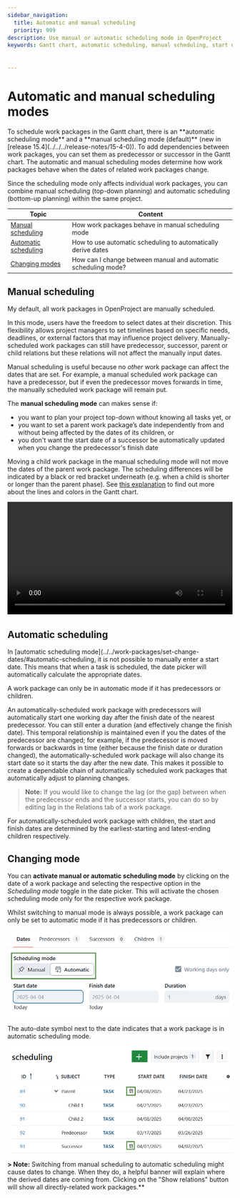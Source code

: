 ```yaml
---
sidebar_navigation:
  title: Automatic and manual scheduling
  priority: 999
description: Use manual or automatic scheduling mode in OpenProject
keywords: Gantt chart, automatic scheduling, manual scheduling, start date, finish date, relations


---
```


# Automatic and manual scheduling modes

<div class="glossary">
To schedule work packages in the Gantt chart, there is an **automatic scheduling mode** and a **manual scheduling mode (default)** (new in [release 15.4](../../../release-notes/15-4-0)). To add dependencies between work packages, you can set them as predecessor or successor in the Gantt chart. The automatic and manual scheduling modes determine how work packages behave when the dates of related work packages change.
</div>


Since the scheduling mode only affects individual work packages, you can combine manual scheduling (top-down planning) and automatic scheduling (bottom-up planning) within the same project.

| Topic                                                   | Content                                                      |
| ------------------------------------------------------- | ------------------------------------------------------------ |
| [Manual scheduling](#manual-scheduling)       | How work packages behave in manual scheduling mode |
| [Automatic scheduling](#automatic-scheduling) | How to use automatic scheduling to automatically derive dates |
| [Changing modes](#changing-mode)                         | How can I change between manual and automatic scheduling mode? |


## Manual scheduling

My default, all work packages in OpenProject are manually scheduled. 

In this mode, users have the freedom to select dates at their discretion. This flexibility allows project managers to set timelines based on specific needs, deadlines, or external factors that may influence project delivery. Manually-scheduled work packages can still have predecessor, successor, parent or child relations but these relations will not affect the manually input dates.

Manual scheduling is useful because no _other_ work package can affect the dates that are set. For example, a manual scheduled work package can have a predecessor, but if even the predecessor moves forwards in time, the manually scheduled work package will remain put.

The **manual scheduling mode** can makes sense if:

- you want to plan your project top-down without knowing all tasks yet, or
- you want to set a parent work package’s date independently from and without being affected by the dates of its children, or
- you don't want the start date of a successor be automatically updated when you change the predecessor's finish date

Moving a child work package in the manual scheduling mode will not move the dates of the parent work package. The scheduling differences will be indicated by a black or red bracket underneath (e.g. when a child is shorter or longer than the parent phase). See [this explanation](../#understanding-the-colors-and-lines-in-the-gantt-chart) to find out more about the lines and colors in the Gantt chart.

<video src="https://openproject-docs.s3.eu-central-1.amazonaws.com/videos/OpenProject-Top-down-Scheduling.mp4" type="video/mp4" controls="" style="width:100%"></video>


## Automatic scheduling

In [automatic scheduling mode](../../work-packages/set-change-dates/#automatic-scheduling, it is not possible to manually enter a start date. This means that when a task is scheduled, the date picker will automatically calculate the appropriate dates.

A work package can only be in automatic mode if it has predecessors or children.

An automatically-scheduled work package with predecessors will automatically start one working day after the finish date of the nearest predecessor. You can still enter a duration (and effectively change the finish date). This temporal relationship is maintained even if you the dates of the predecessor are changed; for example, if the predecessor is moved forwards or backwards in time (either because the finish date or duration changed), the automatically-scheduled work package will also change its start date so it starts the day after the new date. This makes it possible to create a dependable chain of automatically scheduled work packages that automatically adjust to planning changes. 

> **Note:** If you would like to change the lag (or the gap) between when the predecessor ends and the successor starts, you can do so by editing lag in the Relations tab of a work package.

For automatically-scheduled work package with children, the start and finish dates are determined by the earliest-starting and latest-ending children respectively.


## Changing mode

You can **activate manual or automatic scheduling mode** by clicking on the date of a work package and selecting the respective option in the *Scheduling mode* toggle in the date picker. This will activate the chosen scheduling mode only for the respective work package. 

Whilst switching to manual mode is always possible, a work package can only be set to automatic mode if it has predecessors or children.

![The scheduling mode switch in the OpenProject date picker with the choice of manual and automatic scheduling](openproject_user_guide_gantt_chart_scheduling_mode_switch.png)

The auto-date symbol next to the date indicates that a work package is in automatic scheduling mode.

![Auto-date icon next to the start date indicating that a work package is in automatic scheduling mode](openproject_user_guide_gantt_chart_scheduling_auto_icon.png)

**> Note:** Switching from manual scheduling to automatic scheduling might cause dates to change. When they do, a helpful banner will explain where the derived dates are coming from. Clicking on the "Show relations" button will show all directly-related work packages.**
